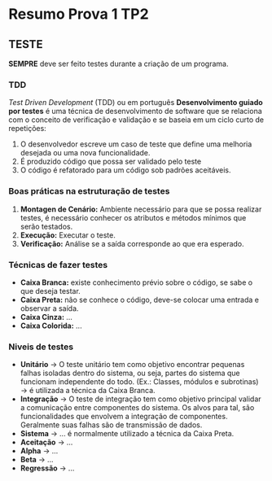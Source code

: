 # Resumo Prova 1 TP2

## TESTE

**SEMPRE** deve ser feito testes durante a criação de um programa.

### TDD

*Test Driven Development* (TDD) ou em português **Desenvolvimento guiado por testes** é uma técnica de desenvolvimento de software que se relaciona com o conceito de verificação e validação e se baseia em um ciclo curto de repetições: 
1. O desenvolvedor escreve um caso de teste que define uma melhoria desejada ou uma nova funcionalidade.
2. É produzido código que possa ser validado pelo teste
3. O código é refatorado para um código sob padrões aceitáveis.

### Boas práticas na estruturação de testes

1. **Montagen de Cenário:** Ambiente necessário para que se possa realizar testes, é necessário conhecer os atributos e métodos mínimos que serão testados.
2. **Execução:** Executar o teste.
3. **Verificação:** Análise se a saída corresponde ao que era esperado.

### Técnicas de fazer testes
- **Caixa Branca:** existe conhecimento prévio sobre o código, se sabe o que deseja testar.
- **Caixa Preta:** não se conhece o código, deve-se colocar uma entrada e observar a saída.
- **Caixa Cinza:** ...
- **Caixa Colorida:** ...

### Niveis de testes
- **Unitário** → O teste unitário tem como objetivo encontrar pequenas falhas isoladas dentro do sistema, ou seja, partes do sistema que funcionam independente do todo. (Ex.: Classes, módulos e subrotinas) → é utilizada a técnica da Caixa Branca.
- **Integração** → O teste de integração tem como objetivo principal validar a comunicação entre componentes do sistema. Os alvos para tal, são funcionalidades que envolvem a integração de componentes. Geralmente suas falhas são de transmissão de dados.
- **Sistema** → ... é normalmente utilizado a técnica da Caixa Preta.
- **Aceitação** → ...
- **Alpha** → ...
- **Beta** → ...
- **Regressão** → ...